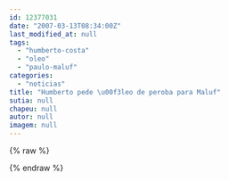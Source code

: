 ```yaml
---
id: 12377031
date: "2007-03-13T08:34:00Z"
last_modified_at: null
tags:
  - "humberto-costa"
  - "oleo"
  - "paulo-maluf"
categories:
  - "noticias"
title: "Humberto pede \u00f3leo de peroba para Maluf"
sutia: null
chapeu: null
autor: null
imagem: null
---
```

{% raw %}
<p> </p>
{% endraw %}